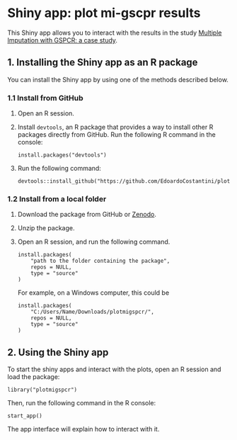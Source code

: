 # Shiny app: plot mi-gscpr results

This Shiny app allows you to interact with the results in the study [Multiple Imputation with GSPCR: a case study](https://github.com/EdoardoCostantini/mi-gspcr-evs).

## 1. Installing the Shiny app as an R package

You can install the Shiny app by using one of the methods described below.

### 1.1 Install from GitHub

1. Open an R session.

2. Install `devtools`, an R package that provides a way to install other R packages directly from GitHub. Run the following R command in the console:

    ```
    install.packages("devtools")
    ```

3. Run the following command:

    ```
    devtools::install_github("https://github.com/EdoardoCostantini/plotmigspcr")
    ```

### 1.2 Install from a local folder

1. Download the package from GitHub or [Zenodo](https://doi.org/10.5281/zenodo.7879867).

2. Unzip the package.

3. Open an R session, and run the following command.

    ```
    install.packages(
        "path to the folder containing the package",
        repos = NULL,
        type = "source"
    )
    ```

    For example, on a Windows computer, this could be

    ```
    install.packages(
        "C:/Users/Name/Downloads/plotmigspcr/",
        repos = NULL,
        type = "source"
    )
    ```

## 2. Using the Shiny app

To start the shiny apps and interact with the plots, open an R session and load the package:

```
library("plotmigspcr")
```

Then, run the following command in the R console:

```
start_app()
```

The app interface will explain how to interact with it.